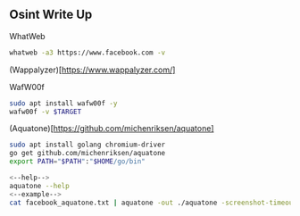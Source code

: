 ## Osint Write Up

WhatWeb
```bash
whatweb -a3 https://www.facebook.com -v
```

(Wappalyzer)[https://www.wappalyzer.com/] 

WafW00f
```bash
sudo apt install wafw00f -y
wafw00f -v $TARGET
```

(Aquatone)[https://github.com/michenriksen/aquatone]
```bash
sudo apt install golang chromium-driver
go get github.com/michenriksen/aquatone
export PATH="$PATH":"$HOME/go/bin"

<--help-->
aquatone --help
<--example-->
cat facebook_aquatone.txt | aquatone -out ./aquatone -screenshot-timeout 1000
```


